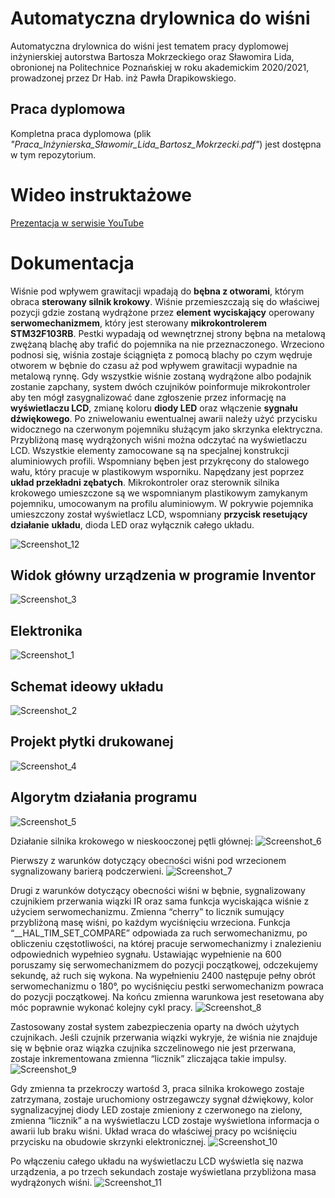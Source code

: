 # Automatyczna drylownica do wiśni
Automatyczna drylownica do wiśni jest tematem pracy dyplomowej inżynierskiej autorstwa Bartosza Mokrzeckiego oraz Sławomira Lida, obronionej na Politechnice Poznańskiej w roku akademickim 2020/2021, prowadzonej przez Dr Hab. inż Pawła Drapikowskiego.

## Praca dyplomowa
Kompletna praca dyplomowa (plik _"Praca_Inżynierska_Sławomir_Lida_Bartosz_Mokrzecki.pdf"_) jest dostępna w tym repozytorium.

# Wideo instruktażowe
[Prezentacja w serwisie YouTube](https://www.youtube.com/shorts/l-_eOu30rVU)

# Dokumentacja
Wiśnie pod wpływem grawitacji wpadają do **bębna z otworami**, którym obraca **sterowany silnik krokowy**.
Wiśnie przemieszczają się do właściwej pozycji gdzie zostaną wydrążone przez **element**
**wyciskający** operowany **serwomechanizmem**, który jest sterowany **mikrokontrolerem STM32F103RB**.
Pestki wypadają od wewnętrznej strony bębna na metalową zwężaną blachę aby trafić do pojemnika
na nie przeznaczonego. Wrzeciono podnosi się, wiśnia zostaje ściągnięta z pomocą blachy po
czym wędruje otworem w bębnie do czasu aż pod wpływem grawitacji wypadnie na metalową
rynnę. Gdy wszystkie wiśnie zostaną wydrążone albo podajnik zostanie zapchany, system
dwóch czujników poinformuje mikrokontroler aby ten mógł zasygnalizować dane zgłoszenie
przez informację na **wyświetlaczu LCD**, zmianę koloru **diody LED** oraz włączenie **sygnału**
**dźwiękowego**. Po zniwelowaniu ewentualnej awarii należy użyć przycisku widocznego na
czerwonym pojemniku służącym jako skrzynka elektryczna. Przybliżoną masę wydrążonych
wiśni można odczytać na wyświetlaczu LCD. Wszystkie elementy zamocowane są na specjalnej
konstrukcji aluminiowych profili. Wspomniany bęben jest przykręcony do stalowego wału, który
pracuje w plastikowym wsporniku. Napędzany jest poprzez **układ przekładni zębatych**.
Mikrokontroler oraz sterownik silnika krokowego umieszczone są we wspomnianym
plastikowym zamykanym pojemniku, umocowanym na profilu aluminiowym. W pokrywie
pojemnika umieszczony został wyświetlacz LCD, wspomniany **przycisk resetujący działanie**
**układu**, dioda LED oraz wyłącznik całego układu.


![Screenshot_12](https://user-images.githubusercontent.com/56951671/220371800-f2b0219b-af2e-49f2-9888-eb59a4d9174d.png)
## Widok główny urządzenia w programie Inventor
![Screenshot_3](https://user-images.githubusercontent.com/56951671/220366961-2958f518-210b-4c0c-a89d-e7ddf85235cd.png)

## Elektronika
![Screenshot_1](https://user-images.githubusercontent.com/56951671/220367771-70409d35-26dc-4dae-b0b0-a2dcd63d6571.png)

## Schemat ideowy układu
![Screenshot_2](https://user-images.githubusercontent.com/56951671/220367938-4c64fa8c-4174-4397-ab2b-07ade8f75d08.png)

## Projekt płytki drukowanej
![Screenshot_4](https://user-images.githubusercontent.com/56951671/220368094-9486d57b-b4b3-4485-a0fe-cb6cc2d5cbf0.png)

## Algorytm działania programu
![Screenshot_5](https://user-images.githubusercontent.com/56951671/220368392-a353c04a-61a4-43c9-b7aa-94bacf36175a.png)

Działanie silnika krokowego w nieskooczonej pętli głównej:
![Screenshot_6](https://user-images.githubusercontent.com/56951671/220368576-faf1e9f1-9237-4b0b-80f5-f7eafcc7eb5a.png)

Pierwszy z warunków dotyczący obecności wiśni pod wrzecionem sygnalizowany barierą podczerwieni.
![Screenshot_7](https://user-images.githubusercontent.com/56951671/220368697-68a2a664-3f22-4293-bf5e-6cf085e4c1d9.png)

Drugi z warunków dotyczący obecności wiśni w bębnie, sygnalizowany czujnikiem
przerwania wiązki IR oraz sama funkcja wyciskająca wiśnie z użyciem serwomechanizmu.
Zmienna “cherry” to licznik sumujący przybliżoną masę wiśni, po każdym wyciśnięciu wrzeciona.
Funkcja “__HAL_TIM_SET_COMPARE” odpowiada za ruch serwomechanizmu, po obliczeniu
częstotliwości, na której pracuje serwomechanizmy i znalezieniu odpowiednich wypełnieo
sygnału. Ustawiając wypełnienie na 600 poruszamy się serwomechanizmem do pozycji
początkowej, odczekujemy sekundę, aż ruch się wykona. Na wypełnieniu 2400 następuje pełny
obrót serwomechanizmu o 180°, po wyciśnięciu pestki serwomechanizm powraca do pozycji
początkowej. Na końcu zmienna warunkowa jest resetowana aby móc poprawnie wykonać
kolejny cykl pracy. 
![Screenshot_8](https://user-images.githubusercontent.com/56951671/220368805-4817e768-f167-42b5-b5d7-d71be3ef38cc.png)

Zastosowany został system zabezpieczenia oparty na dwóch użytych czujnikach. Jeśli
czujnik przerwania wiązki wykryje, że wiśnia nie znajduje się w bębnie oraz wiązka czujnika
szczelinowego nie jest przerwana, zostaje inkrementowana zmienna “licznik” zliczająca takie
impulsy.
![Screenshot_9](https://user-images.githubusercontent.com/56951671/220370197-585e9fd3-9e8a-43c2-a586-6751af944966.png)

Gdy zmienna ta przekroczy wartośd 3, praca silnika krokowego zostaje zatrzymana,
zostaje uruchomiony ostrzegawczy sygnał dźwiękowy, kolor sygnalizacyjnej diody LED zostaje
zmieniony z czerwonego na zielony, zmienna “licznik” a na wyświetlaczu LCD zostaje
wyświetlona informacja o awarii lub braku wiśni. Układ wraca do właściwej pracy po wciśnięciu
przycisku na obudowie skrzynki elektronicznej. 
![Screenshot_10](https://user-images.githubusercontent.com/56951671/220370327-391ddfa2-7cdf-4ddd-81df-26bb823d684c.png)

Po włączeniu całego układu na wyświetlaczu LCD wyświetla się nazwa urządzenia, a po
trzech sekundach zostaje wyświetlana przybliżona masa wydrążonych wiśni. 
![Screenshot_11](https://user-images.githubusercontent.com/56951671/220370408-3f5b122c-9d01-4ddd-921a-44ebb0e710c4.png)
